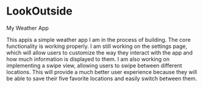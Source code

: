 # LookOutside
My Weather App

This appis a simple weather app I am in the process of building. The core functionality is working properly. I am still working on the settings page, which will allow users to customize the way they interact with the app and how much information is displayed to them. I am also working on implementing a swipe view, allowing users to swipe between different locations. This will provide a much better user experience because they will be able to save their five favorite locations and easily switch between them.

